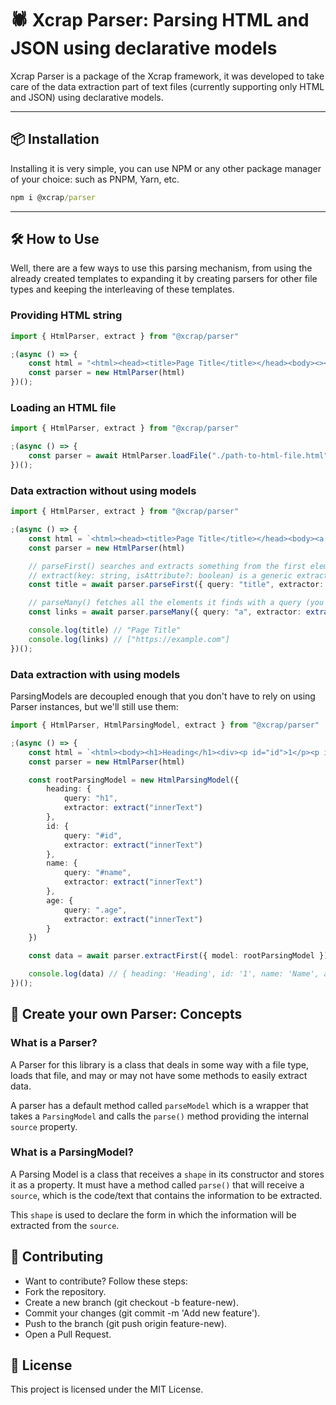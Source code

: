 # 🕷️ Xcrap Parser: Parsing HTML and JSON using declarative models

Xcrap Parser is a package of the Xcrap framework, it was developed to take care of the data extraction part of text files (currently supporting only HTML and JSON) using declarative models.

---

## 📦 Installation

Installing it is very simple, you can use NPM or any other package manager of your choice: such as PNPM, Yarn, etc.

```cmd
npm i @xcrap/parser
```

---

## 🛠️ How to Use

Well, there are a few ways to use this parsing mechanism, from using the already created templates to expanding it by creating parsers for other file types and keeping the interleaving of these templates.

### Providing HTML string

```ts
import { HtmlParser, extract } from "@xcrap/parser"

;(async () => {
    const html = "<html><head><title>Page Title</title></head><body><><></body></html>"
    const parser = new HtmlParser(html)
})();
```

### Loading an HTML file

```ts
import { HtmlParser, extract } from "@xcrap/parser"

;(async () => {
    const parser = await HtmlParser.loadFile("./path-to-html-file.html", { encoding: "utf-8" }) // Returns an instance of HtmlParser
})();

```

### Data extraction without using models

```ts
import { HtmlParser, extract } from "@xcrap/parser"

;(async () => {
    const html = `<html><head><title>Page Title</title></head><body><a href="https://example.com">Link</a></body></html>`
    const parser = new HtmlParser(html)

    // parseFirst() searches and extracts something from the first element found
    // extract(key: string, isAttribute?: boolean) is a generic extraction function, you can use some that are already created and ready to use by importing them from the same location :)
    const title = await parser.parseFirst({ query: "title", extractor: extract("innerText") })

    // parseMany() fetches all the elements it finds with a query (you can limit the number of results) and uses the extractor to grab the data
    const links = await parser.parseMany({ query: "a", extractor: extract("href", true) })

    console.log(title) // "Page Title"
    console.log(links) // ["https://example.com"]
})();
```

### Data extraction with using models

ParsingModels are decoupled enough that you don't have to rely on using Parser instances, but we'll still use them:

```ts
import { HtmlParser, HtmlParsingModel, extract } from "@xcrap/parser"

;(async () => {
    const html = `<html><body><h1>Heading</h1><div><p id="id">1</p><p id="name">Name</p><p class="age">23</p></div></body></html>`
    const parser = new HtmlParser(html)

    const rootParsingModel = new HtmlParsingModel({
        heading: {
            query: "h1",
            extractor: extract("innerText")
        },
        id: {
            query: "#id",
            extractor: extract("innerText")
        },
        name: {
            query: "#name",
            extractor: extract("innerText")
        },
        age: {
            query: ".age",
            extractor: extract("innerText")
        }
    })

    const data = await parser.extractFirst({ model: rootParsingModel })

    console.log(data) // { heading: 'Heading', id: '1', name: 'Name', age: '23' }
})();
```

## 🧠 Create your own Parser: Concepts

### What is a Parser?

A Parser for this library is a class that deals in some way with a file type, loads that file, and may or may not have some methods to easily extract data.

A parser has a default method called `parseModel` which is a wrapper that takes a `ParsingModel` and calls the `parse()` method providing the internal `source` property.

### What is a ParsingModel?

A Parsing Model is a class that receives a `shape` in its constructor and stores it as a property. It must have a method called `parse()` that will receive a `source`, which is the code/text that contains the information to be extracted.

This `shape` is used to declare the form in which the information will be extracted from the `source`.

## 🤝 Contributing

- Want to contribute? Follow these steps:
- Fork the repository.
- Create a new branch (git checkout -b feature-new).
- Commit your changes (git commit -m 'Add new feature').
- Push to the branch (git push origin feature-new).
- Open a Pull Request.

## 📝 License

This project is licensed under the MIT License.